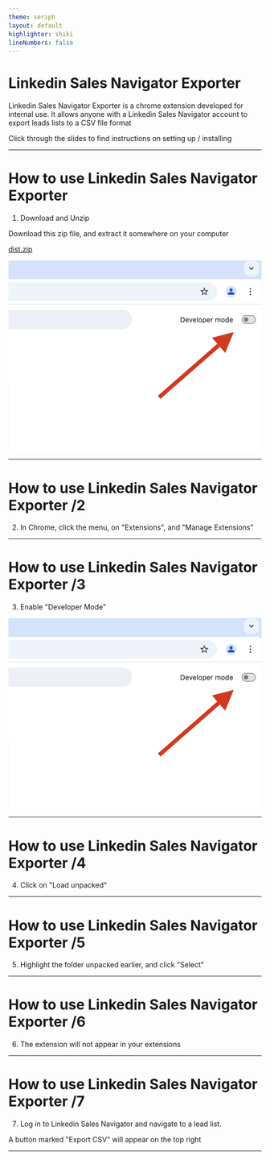 ```yaml
---
theme: seriph
layout: default
highlighter: shiki
lineNumbers: false
---
```



# Linkedin Sales Navigator Exporter

Linkedin Sales Navigator Exporter is a chrome extension developed for internal use. It allows anyone with a Linkedin Sales Navigator account to export leads lists to a CSV file format

Click through the slides to find instructions on setting up / installing 

---

# How to use Linkedin Sales Navigator Exporter

1. Download and Unzip

Download this zip file, and extract it somewhere on your computer

<a href="./assets/dist.zip">dist.zip</a>


<img src="/step03.png">

---

# How to use Linkedin Sales Navigator Exporter /2

2. In Chrome, click the menu, on "Extensions", and "Manage Extensions"

---

# How to use Linkedin Sales Navigator Exporter /3

3. Enable "Developer Mode"

<img src="/step03.png">

---

# How to use Linkedin Sales Navigator Exporter /4

4. Click on "Load unpacked"

---

# How to use Linkedin Sales Navigator Exporter /5

5. Highlight the folder unpacked earlier, and click "Select"

---

# How to use Linkedin Sales Navigator Exporter /6

6. The extension will not appear in your extensions

---

# How to use Linkedin Sales Navigator Exporter /7

7. Log in to Linkedin Sales Navigator and navigate to a lead list. 

A button marked "Export CSV" will appear on the top right


---